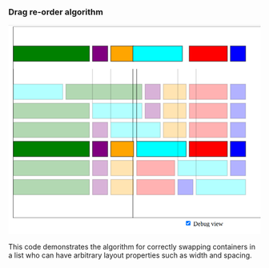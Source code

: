 ### Drag re-order algorithm

![screenshot showing containers being swapped](screen.png)

This code demonstrates the algorithm for correctly swapping containers in a list who can have arbitrary layout properties such as width and spacing.


